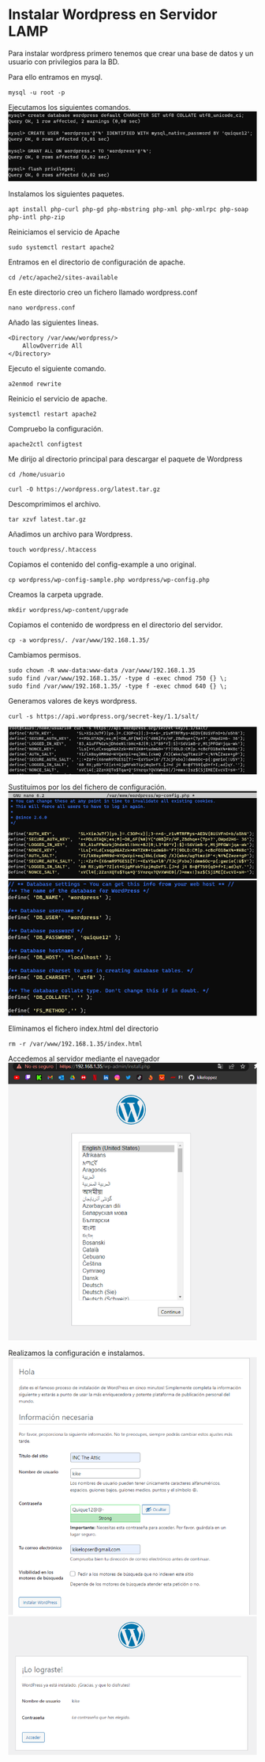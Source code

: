 # Instalar Wordpress en Servidor LAMP

Para instalar wordpress primero tenemos que crear una base de datos y un usuario con privilegios para la BD.

Para ello entramos en mysql.
```
mysql -u root -p
```
Ejecutamos los siguientes comandos.
![1](https://github.com/kikeloppez/Server-LAMP/blob/main/contenido/dos/1.png)

Instalamos los siguientes paquetes.
```
apt install php-curl php-gd php-mbstring php-xml php-xmlrpc php-soap php-intl php-zip
```
Reiniciamos el servicio de Apache
```
sudo systemctl restart apache2
```
Entramos en el directorio de configuración de apache.
```
cd /etc/apache2/sites-available
```
En este directorio creo un fichero llamado wordpress.conf
```
nano wordpress.conf
```
Añado las siguientes lineas.
```
<Directory /var/www/wordpress/>
	AllowOverride All
</Directory>
```
Ejecuto  el siguiente comando.
```
a2enmod rewrite
```
Reinicio el servicio de apache.
```
systemctl restart apache2
```
Compruebo la configuración.
```
apache2ctl configtest
```
Me dirijo al directorio principal para descargar el paquete de Wordpress
```
cd /home/usuario
```
```
curl -O https://wordpress.org/latest.tar.gz
```
Descomprimimos el archivo.
```
tar xzvf latest.tar.gz
```
Añadimos un archivo para Wordpress.
```
touch wordpress/.htaccess
```
Copiamos el contenido del config-example a uno original.
```
cp wordpress/wp-config-sample.php wordpress/wp-config.php
```
Creamos la carpeta upgrade.
```
mkdir wordpress/wp-content/upgrade
```
Copiamos el contenido de wordpress en el directorio del servidor.
```
cp -a wordpress/. /var/www/192.168.1.35/
```
Cambiamos permisos.
```
sudo chown -R www-data:www-data /var/www/192.168.1.35
sudo find /var/www/192.168.1.35/ -type d -exec chmod 750 {} \;
sudo find /var/www/192.168.1.35/ -type f -exec chmod 640 {} \;
```
Generamos valores de keys wordpress.
```
curl -s https://api.wordpress.org/secret-key/1.1/salt/
```
![2](https://github.com/kikeloppez/Server-LAMP/blob/main/contenido/dos/2.png)

Sustituimos por los del fichero de configuración.
![3](https://github.com/kikeloppez/Server-LAMP/blob/main/contenido/dos/3.png)
![4](https://github.com/kikeloppez/Server-LAMP/blob/main/contenido/dos/4.png)

Eliminamos el fichero index.html del directorio
```
rm -r /var/www/192.168.1.35/index.html
```
Accedemos al servidor mediante el navegador
![5](https://github.com/kikeloppez/Server-LAMP/blob/main/contenido/dos/5.png)

Realizamos la configuración e instalamos.
![6](https://github.com/kikeloppez/Server-LAMP/blob/main/contenido/dos/6.png)
![7](https://github.com/kikeloppez/Server-LAMP/blob/main/contenido/dos/7.png)
